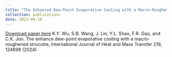 ```yaml
---
title: "The Enhanced Dew-Point Evaporative Cooling with a Macro-Roughened Structure"
collection: publications
date: 2023-08-19
---
```

[Download paper here](https://papers.ssrn.com/sol3/papers.cfm?abstract_id=4540188)
K.Y. Wu, S.B. Wang, J. Lin, Y.L. Shao, F.R. Gao, and C.K. Jon. The enhance dew-point evaporative cooling with a macro-roughened strucutre, International Journal of Heat and Mass Transfer 219, 124898 (2024)
